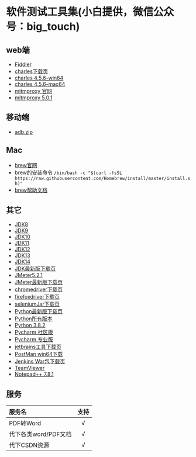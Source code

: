 # 软件测试工具集(小白提供，微信公众号：big_touch)

## web端
  - [Fiddler](https://telerik-fiddler.s3.amazonaws.com/fiddler/FiddlerSetup.exe "Fiddler下载")
  - [charles下载页](https://www.charlesproxy.com/download/# "charles下载页")
  - [charles 4.5.6-win64](https://www.charlesproxy.com/assets/release/4.5.6/charles-proxy-4.5.6-win64.msi "charles 4.5.6-win64")
  - [charles 4.5.6-mac64](https://www.charlesproxy.com/assets/release/4.5.6/charles-proxy-4.5.6.dmg "charles 4.5.6-mac64")
  - [mitmproxy 官网](https://www.mitmproxy.org/ "mitmproxy的官网")
  - [mitmproxy 5.0.1](https://snapshots.mitmproxy.org/5.0.1/mitmproxy-5.0.1-windows-installer.exe "mitmproxy 5.0.1")
 
## 移动端
  - [adb.zip](https://adbshell.com/upload/adb.zip "adb下载")
  
## Mac
  - [brew官网](https://brew.sh/index_zh-cn "brew官网")
  - brew的安装命令
  `/bin/bash -c "$(curl -fsSL https://raw.githubusercontent.com/Homebrew/install/master/install.sh)"`
  - [brew帮助文档](https://docs.brew.sh/ "brew帮助文档")
  
## 其它
  - [JDK8](https://www.oracle.com/java/technologies/javase-jdk8-downloads.html "JDK8下载页")
  - [JDK9](https://www.oracle.com/java/technologies/javase-jdk9-downloads.html "JDK9下载页")
  - [JDK10](https://www.oracle.com/java/technologies/javase-jdk10-downloads.html "JDK10下载页")
  - [JDK11](https://www.oracle.com/java/technologies/javase-jdk11-downloads.html "JDK11下载页")
  - [JDK12](https://www.oracle.com/java/technologies/javase-jdk12-downloads.html "JDK12下载页")
  - [JDK13](https://www.oracle.com/java/technologies/javase-jdk13-downloads.html "JDK13下载页")
  - [JDK14](https://www.oracle.com/java/technologies/javase-jdk14-downloads.html "JDK14下载页")
  - [JDK最新版下载页](https://www.oracle.com/java/technologies/javase-downloads.html "最新版下载页")
  - [JMeter5.2.1](https://mirrors.tuna.tsinghua.edu.cn/apache//jmeter/binaries/apache-jmeter-5.2.1.zip "JMeter5.2.1")
  - [JMeter最新版下载页](https://mirrors.tuna.tsinghua.edu.cn/apache//jmeter/binaries/ "JMeter最新版")
  - [chromedriver下载页](http://npm.taobao.org/mirrors/chromedriver/ "chromedriver.exe下载页")
  - [firefoxdriver下载页](https://github.com/mozilla/geckodriver/releases/ "firefoxdriver下载页")
  - [seleniumJar下载页](http://selenium-release.storage.googleapis.com/index.html "seleniumJar下载页")
  - [Python最新版下载页](https://www.python.org/downloads/ "Python最新版下载页")
  - [Python所有版本](https://www.python.org/ftp/python/ "Python所有版本")
  - [Python 3.8.2](https://www.python.org/ftp/python/3.8.2/python-3.8.2.exe "Python 3.8.2")
  - [Pycharm 社区版](https://www.jetbrains.com/pycharm/download/download-thanks.html?platform=windows&code=PCC "Pycharm 社区版")
  - [Pycharm 专业版](https://www.jetbrains.com/pycharm/download/download-thanks.html?platform=windows "Pycharm 专业版")
  - [jetbrains工具下载页](https://www.jetbrains.com/ "jetbrains工具下载页")
  - [PostMan win64下载](https://dl.pstmn.io/download/latest/win64 "postman win64下载")
  - [Jenkins War包下载页](http://updates.jenkins-ci.org/download/war/ "jenkins war包下载页")
  - [TeamViewer](https://dl.teamviewer.cn/download/version_15x/TeamViewer_Setup.exe "TeamViewer")
  - [Notepad++ 7.8.1](https://github.com/notepad-plus-plus/notepad-plus-plus/releases/download/v7.8.1/npp.7.8.1.Installer.x64.exe "Notepad++ 7.8.1")
  
## 服务
  | 服务名 | 支持 |
  |:------|:----:|
  | PDF转Word | √ |
  | 代下各类word/PDF文档 | √ |
  | 代下CSDN资源 | √ |
